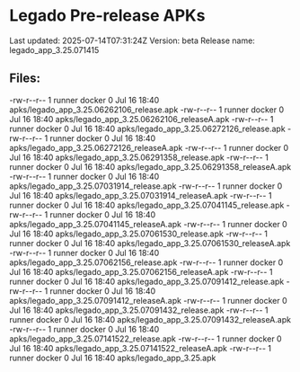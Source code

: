 # Legado Pre-release APKs
Last updated: 2025-07-14T07:31:24Z
Version: beta
Release name: legado_app_3.25.071415
## Files:
-rw-r--r-- 1 runner docker 0 Jul 16 18:40 apks/legado_app_3.25.06262106_release.apk
-rw-r--r-- 1 runner docker 0 Jul 16 18:40 apks/legado_app_3.25.06262106_releaseA.apk
-rw-r--r-- 1 runner docker 0 Jul 16 18:40 apks/legado_app_3.25.06272126_release.apk
-rw-r--r-- 1 runner docker 0 Jul 16 18:40 apks/legado_app_3.25.06272126_releaseA.apk
-rw-r--r-- 1 runner docker 0 Jul 16 18:40 apks/legado_app_3.25.06291358_release.apk
-rw-r--r-- 1 runner docker 0 Jul 16 18:40 apks/legado_app_3.25.06291358_releaseA.apk
-rw-r--r-- 1 runner docker 0 Jul 16 18:40 apks/legado_app_3.25.07031914_release.apk
-rw-r--r-- 1 runner docker 0 Jul 16 18:40 apks/legado_app_3.25.07031914_releaseA.apk
-rw-r--r-- 1 runner docker 0 Jul 16 18:40 apks/legado_app_3.25.07041145_release.apk
-rw-r--r-- 1 runner docker 0 Jul 16 18:40 apks/legado_app_3.25.07041145_releaseA.apk
-rw-r--r-- 1 runner docker 0 Jul 16 18:40 apks/legado_app_3.25.07061530_release.apk
-rw-r--r-- 1 runner docker 0 Jul 16 18:40 apks/legado_app_3.25.07061530_releaseA.apk
-rw-r--r-- 1 runner docker 0 Jul 16 18:40 apks/legado_app_3.25.07062156_release.apk
-rw-r--r-- 1 runner docker 0 Jul 16 18:40 apks/legado_app_3.25.07062156_releaseA.apk
-rw-r--r-- 1 runner docker 0 Jul 16 18:40 apks/legado_app_3.25.07091412_release.apk
-rw-r--r-- 1 runner docker 0 Jul 16 18:40 apks/legado_app_3.25.07091412_releaseA.apk
-rw-r--r-- 1 runner docker 0 Jul 16 18:40 apks/legado_app_3.25.07091432_release.apk
-rw-r--r-- 1 runner docker 0 Jul 16 18:40 apks/legado_app_3.25.07091432_releaseA.apk
-rw-r--r-- 1 runner docker 0 Jul 16 18:40 apks/legado_app_3.25.07141522_release.apk
-rw-r--r-- 1 runner docker 0 Jul 16 18:40 apks/legado_app_3.25.07141522_releaseA.apk
-rw-r--r-- 1 runner docker 0 Jul 16 18:40 apks/legado_app_3.25.apk
